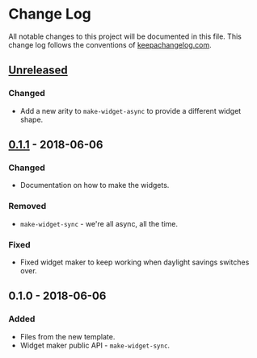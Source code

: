 # Change Log
All notable changes to this project will be documented in this file. This change log follows the conventions of [keepachangelog.com](http://keepachangelog.com/).

## [Unreleased]
### Changed
- Add a new arity to `make-widget-async` to provide a different widget shape.

## [0.1.1] - 2018-06-06
### Changed
- Documentation on how to make the widgets.

### Removed
- `make-widget-sync` - we're all async, all the time.

### Fixed
- Fixed widget maker to keep working when daylight savings switches over.

## 0.1.0 - 2018-06-06
### Added
- Files from the new template.
- Widget maker public API - `make-widget-sync`.

[Unreleased]: https://github.com/your-name/rpg/compare/0.1.1...HEAD
[0.1.1]: https://github.com/your-name/rpg/compare/0.1.0...0.1.1
